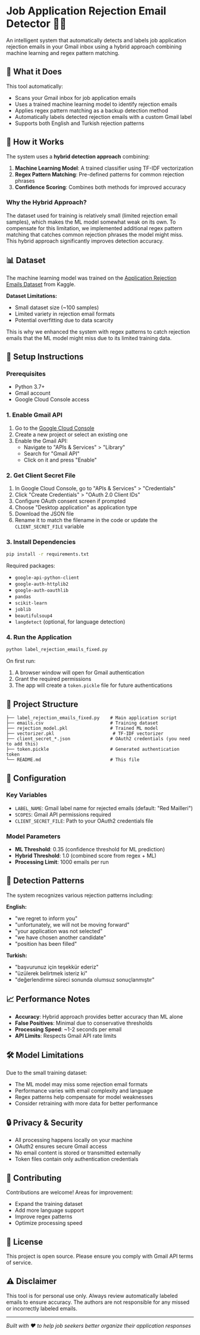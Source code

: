 # Job Application Rejection Email Detector 📧🤖

An intelligent system that automatically detects and labels job application rejection emails in your Gmail inbox using a hybrid approach combining machine learning and regex pattern matching.

## 🎯 What it Does

This tool automatically:
- Scans your Gmail inbox for job application emails
- Uses a trained machine learning model to identify rejection emails
- Applies regex pattern matching as a backup detection method
- Automatically labels detected rejection emails with a custom Gmail label
- Supports both English and Turkish rejection patterns

## 🧠 How it Works

The system uses a **hybrid detection approach** combining:

1. **Machine Learning Model**: A trained classifier using TF-IDF vectorization
2. **Regex Pattern Matching**: Pre-defined patterns for common rejection phrases
3. **Confidence Scoring**: Combines both methods for improved accuracy

### Why the Hybrid Approach?

The dataset used for training is relatively small (limited rejection email samples), which makes the ML model somewhat weak on its own. To compensate for this limitation, we implemented additional regex pattern matching that catches common rejection phrases the model might miss. This hybrid approach significantly improves detection accuracy.

## 📊 Dataset

The machine learning model was trained on the [Application Rejection Emails Dataset](https://www.kaggle.com/datasets/sethpoly/application-rejection-emails) from Kaggle.

**Dataset Limitations:**
- Small dataset size (~100 samples)
- Limited variety in rejection email formats
- Potential overfitting due to data scarcity

This is why we enhanced the system with regex patterns to catch rejection emails that the ML model might miss due to its limited training data.

## 🚀 Setup Instructions

### Prerequisites

- Python 3.7+
- Gmail account
- Google Cloud Console access

### 1. Enable Gmail API

1. Go to the [Google Cloud Console](https://console.cloud.google.com/)
2. Create a new project or select an existing one
3. Enable the Gmail API:
   - Navigate to "APIs & Services" > "Library"
   - Search for "Gmail API"
   - Click on it and press "Enable"

### 2. Get Client Secret File

1. In Google Cloud Console, go to "APIs & Services" > "Credentials"
2. Click "Create Credentials" > "OAuth 2.0 Client IDs"
3. Configure OAuth consent screen if prompted
4. Choose "Desktop application" as application type
5. Download the JSON file
6. Rename it to match the filename in the code or update the `CLIENT_SECRET_FILE` variable

### 3. Install Dependencies

```bash
pip install -r requirements.txt
```

Required packages:
- `google-api-python-client`
- `google-auth-httplib2`
- `google-auth-oauthlib`
- `pandas`
- `scikit-learn`
- `joblib`
- `beautifulsoup4`
- `langdetect` (optional, for language detection)

### 4. Run the Application

```bash
python label_rejection_emails_fixed.py
```

On first run:
1. A browser window will open for Gmail authentication
2. Grant the required permissions
3. The app will create a `token.pickle` file for future authentications

## 📁 Project Structure

```
├── label_rejection_emails_fixed.py    # Main application script
├── emails.csv                         # Training dataset
├── rejection_model.pkl                # Trained ML model
├── vectorizer.pkl                      # TF-IDF vectorizer
├── client_secret_*.json               # OAuth2 credentials (you need to add this)
├── token.pickle                       # Generated authentication token
└── README.md                          # This file
```

## 🔧 Configuration

### Key Variables

- `LABEL_NAME`: Gmail label name for rejected emails (default: "Red Mailleri")
- `SCOPES`: Gmail API permissions required
- `CLIENT_SECRET_FILE`: Path to your OAuth2 credentials file

### Model Parameters

- **ML Threshold**: 0.35 (confidence threshold for ML prediction)
- **Hybrid Threshold**: 1.0 (combined score from regex + ML)
- **Processing Limit**: 1000 emails per run

## 🎯 Detection Patterns

The system recognizes various rejection patterns including:

**English:**
- "we regret to inform you"
- "unfortunately, we will not be moving forward"
- "your application was not selected"
- "we have chosen another candidate"
- "position has been filled"

**Turkish:**
- "başvurunuz için teşekkür ederiz"
- "üzülerek belirtmek isteriz ki"
- "değerlendirme süreci sonunda olumsuz sonuçlanmıştır"

## 📈 Performance Notes

- **Accuracy**: Hybrid approach provides better accuracy than ML alone
- **False Positives**: Minimal due to conservative thresholds
- **Processing Speed**: ~1-2 seconds per email
- **API Limits**: Respects Gmail API rate limits

## 🛠️ Model Limitations

Due to the small training dataset:
- The ML model may miss some rejection email formats
- Performance varies with email complexity and language
- Regex patterns help compensate for model weaknesses
- Consider retraining with more data for better performance

## 🔒 Privacy & Security

- All processing happens locally on your machine
- OAuth2 ensures secure Gmail access
- No email content is stored or transmitted externally
- Token files contain only authentication credentials

## 🤝 Contributing

Contributions are welcome! Areas for improvement:
- Expand the training dataset
- Add more language support
- Improve regex patterns
- Optimize processing speed

## 📜 License

This project is open source. Please ensure you comply with Gmail API terms of service.

## ⚠️ Disclaimer

This tool is for personal use only. Always review automatically labeled emails to ensure accuracy. The authors are not responsible for any missed or incorrectly labeled emails.

---

*Built with ❤️ to help job seekers better organize their application responses*
